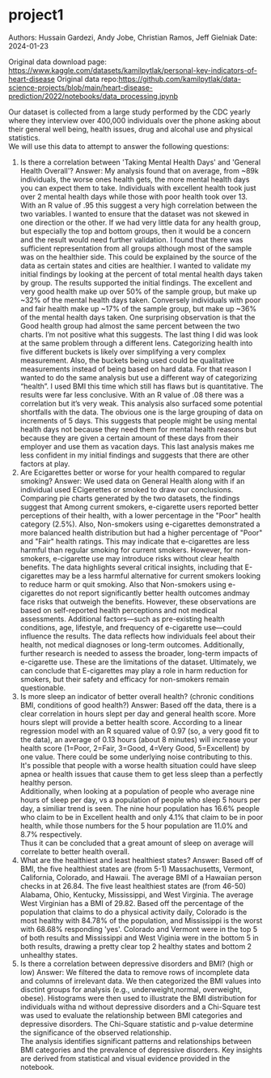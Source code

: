 # project1
Authors: Hussain Gardezi, Andy Jobe, Christian Ramos, Jeff Gielniak
Date: 2024-01-23

Original data download page: https://www.kaggle.com/datasets/kamilpytlak/personal-key-indicators-of-heart-disease
Original data repo:https://github.com/kamilpytlak/data-science-projects/blob/main/heart-disease-prediction/2022/notebooks/data_processing.ipynb

Our dataset is collected from a large study performed by the CDC yearly where they interview over 400,000 individuals over the phone asking about their general well being, health issues, drug and alcohal use and physical statistics.  
We will use this data to attempt to answer the following questions:
1. Is there a correlation between 'Taking Mental Health Days' and 'General Health Overall'?
Answer: My analysis found that on average, from ~89k individuals, the worse ones health gets, the more mental health days you can expect them to take. Individuals with excellent health took just over 2 mental health days while those with poor health took over 13. With an R value of .95 this suggest a very high correlation between the two variables.
I wanted to ensure that the dataset was not skewed in one direction or the other. If we had very little data for any health group, but especially the top and bottom groups, then it would be a concern and the result would need further validation. I found that there was sufficient representation from all groups although most of the sample was on the healthier side. This could be explained by the source of the data as certain states and cities are healthier. I wanted to validate my initial findings by looking at the percent of total mental health days taken by group. The results supported the initial findings. The excellent and very good health make up over 50% of the sample group, but make up ~32% of the mental health days taken. Conversely individuals with poor and fair health make up ~17% of the sample group, but make up ~36% of the mental health days taken. One surprising observation is that the Good health group had almost the same percent between the two charts. I’m not positive what this suggests.
The last thing I did was look at the same problem through a different lens. Categorizing health into five different buckets is likely over simplifying a very complex measurement. Also, the buckets being used could be qualitative measurements instead of being based on hard data. For that reason I wanted to do the same analysis but use a different way of categorizing “health”. I used BMI this time which still has flaws but is quantitative. The results were far less conclusive. With an R value of .08 there was a correlation but it’s very weak. This analysis also surfaced some potential shortfalls with the data. The obvious one is the large grouping of data on increments of 5 days. This suggests that people might be using mental health days not because they need them for mental health reasons but because they are given a certain amount of these days from their employer and use them as vacation days. This last analysis makes me less confident in my initial findings and suggests that there are other factors at play.
2. Are Ecigarettes better or worse for your health compared to regular smoking?
Answer: We used data on General Health along with if an individual used ECigerettes or smoked to draw our conclusions.  Comparing pie charts generated by the two datasets, the findings suggest that Among current smokers, e-cigarette users reported better perceptions of their health, with a lower percentage in the "Poor" health category (2.5%).  Also, Non-smokers using e-cigarettes demonstrated a more balanced health distribution but had a higher percentage of "Poor" and "Fair" health ratings. This may indicate that e-cigarettes are less harmful than regular smoking for current smokers. However, for non-smokers, e-cigarette use may introduce risks without clear health benefits. The data highlights several critical insights, including that E-cigarettes may be a less harmful alternative for current smokers looking to reduce harm or quit smoking. Also that Non-smokers using e-cigarettes do not report significantly better health outcomes andmay face risks that outweigh the benefits.
However, these observations are based on self-reported health perceptions and not medical assessments. Additional factors—such as pre-existing health conditions, age, lifestyle, and frequency of e-cigarette use—could influence the results. The data reflects how individuals feel about their health, not medical diagnoses or long-term outcomes. Additionally, further research is needed to assess the broader, long-term impacts of e-cigarette use.  These are the limitations of the dataset.  Ultimately, we can conclude that E-cigarettes may play a role in harm reduction for smokers, but their safety and efficacy for non-smokers remain questionable.
3. Is more sleep an indicator of better overall health? (chronic conditions BMI, conditions of good health?)
Answer: Based off the data, there is a clear correlation in hours slept per day and general health score.  More hours slept will provide a better health score.  According to a linear regression model with an R squared value of 0.97 (so, a very good fit to the data), an average of 0.13 hours (about 8 minutes) will increase your health score (1=Poor, 2=Fair, 3=Good, 4=Very Good, 5=Excellent) by one value.  There could be some underlying noise contributing to this.  It's possible that people with a worse health situation could have sleep apnea or health issues that cause them to get less sleep than a perfectly healthy person.  
Additionally, when looking at a population of people who average nine hours of sleep per day, vs a population of people who sleep 5 hours per day, a similiar trend is seen.  The nine hour population has 16.6% people who claim to be in Excellent health and only 4.1% that claim to be in poor health, while those numbers for the 5 hour population are 11.0% and 8.7% respectively.  
Thus it can be concluded that a great amount of sleep on average will correlate to better health overall. 
4. What are the healthiest and least healthiest states?
Answer: Based off of BMI, the five healthiest states are (from 5-1) Massachusetts, Vermont, California, Colorado, and Hawaii.  The average BMI of a Hawaiian person checks in at 26.84.  The five least healthiest states are (from 46-50) Alabama, Ohio, Kentucky, Mississippi, and West Virginia.  The average West Virginian has a BMI of 29.82.  Based off the percentage of the population that claims to do a physical activity daily, Colorado is the most healthy with 84.78% of the population, and Mississippi is the worst with 68.68% responding 'yes'.  Colorado and Vermont were in the top 5 of both results and Mississippi and West Viginia were in the bottom 5 in both results, drawing a pretty clear top 2 healthy states and bottom 2 unhealthy states.  
5. Is there a correlation between depressive disorders and BMI? (high or low)
Answer: We filtered the data to remove rows of incomplete data and columns of irrelevant data.  We then categorized the BMI values into disctint groups for analysis (e.g., underweight,normal, overweight, obese).  Histograms were then used to illustrate the BMI distribution for individuals witha nd without depressive disorders and a Chi-Square test was used to evaluate the relationship between BMI categories and depressive disorders.  The Chi-Square statistic and p-value determine the significance of the observed relationship.  
The analysis identifies significant patterns and relationships between BMI categories and the prevalence of depressive disorders.  Key insights are derived from statistical and visual evidence provided in the notebook.
